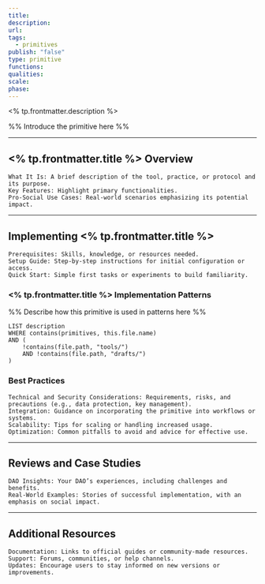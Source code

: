 ```yaml
---
title: 
description: 
url: 
tags:
  - primitives
publish: "false"
type: primitive
functions: 
qualities: 
scale: 
phase:
---
```


<% tp.frontmatter.description %>

%% Introduce the primitive here %%

---

## <% tp.frontmatter.title %> Overview

    What It Is: A brief description of the tool, practice, or protocol and its purpose.
    Key Features: Highlight primary functionalities.
    Pro-Social Use Cases: Real-world scenarios emphasizing its potential impact.

---

## Implementing <% tp.frontmatter.title %>

    Prerequisites: Skills, knowledge, or resources needed.
    Setup Guide: Step-by-step instructions for initial configuration or access.
    Quick Start: Simple first tasks or experiments to build familiarity.

### <% tp.frontmatter.title %> Implementation Patterns

%% Describe how this primitive is used in patterns here %%

```dataview
LIST description
WHERE contains(primitives, this.file.name)
AND (
    !contains(file.path, "tools/") 
    AND !contains(file.path, "drafts/")
)
```

### Best Practices

    Technical and Security Considerations: Requirements, risks, and precautions (e.g., data protection, key management).
    Integration: Guidance on incorporating the primitive into workflows or systems.
    Scalability: Tips for scaling or handling increased usage.
    Optimization: Common pitfalls to avoid and advice for effective use.

---

## Reviews and Case Studies

    DAO Insights: Your DAO’s experiences, including challenges and benefits.
    Real-World Examples: Stories of successful implementation, with an emphasis on social impact.

---

## Additional Resources

    Documentation: Links to official guides or community-made resources.
    Support: Forums, communities, or help channels.
    Updates: Encourage users to stay informed on new versions or improvements.